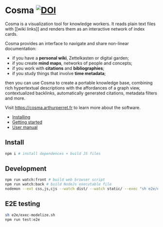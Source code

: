 # Cosma [![DOI](https://zenodo.org/badge/DOI/10.5281/zenodo.5920616.svg)](https://doi.org/10.5281/zenodo.5920616)

Cosma is a visualization tool for knowledge workers. It reads plain text files with [[wiki links]] and renders them as an interactive network of index cards.

Cosma provides an interface to navigate and share non-linear documentation:

- if you have a **personal wiki**, Zettelkasten or digital garden;
- if you create **mind maps**, networks of people and concepts;
- if you work with **citations** and **bibliographies**;
- if you study things that involve **time metadata**;

then you can use Cosma to create a portable knowledge base, combining rich hypertextual descriptions with the affordances of a graph view, contextualized backlinks, automatically generated citations, metadata filters and more.

Visit <https://cosma.arthurperret.fr> to learn more about the software.

- [Installing](https://cosma.arthurperret.fr/installing.html)
- [Getting started](https://cosma.arthurperret.fr/getting-started.html)
- [User manual](https://cosma.arthurperret.fr/user-manual.html)

## Install

```bash
npm i # install dependences + build JS files
```

## Development

```bash
npm run watch:front # build web browser script
npm run watch:back # build NodeJs executable file
nodemon --ext css,js,cjs --watch dist/ --watch static/ --exec "sh e2e/exec-modelize.sh" # make cosmoscope files for dev or E2E testing
```

## E2E testing

```bash
sh e2e/exec-modelize.sh
npm run test:e2e
```
